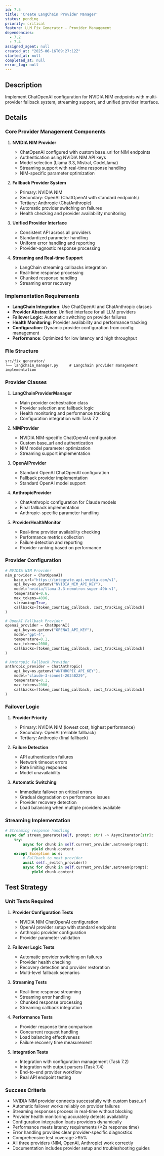 ```yaml
---
id: 7.5
title: 'Create LangChain Provider Manager'
status: pending
priority: critical
feature: LLM Fix Generator - Provider Management
dependencies:
  - 7.2
  - 7.4
assigned_agent: null
created_at: "2025-06-16T09:27:12Z"
started_at: null
completed_at: null
error_log: null
---
```


## Description

Implement ChatOpenAI configuration for NVIDIA NIM endpoints with multi-provider fallback system, streaming support, and unified provider interface.

## Details

### Core Provider Management Components

1. **NVIDIA NIM Provider**
   - ChatOpenAI configured with custom base_url for NIM endpoints
   - Authentication using NVIDIA NIM API keys
   - Model selection (Llama 3.3, Mistral, CodeLlama)
   - Streaming support with real-time response handling
   - NIM-specific parameter optimization

2. **Fallback Provider System**
   - Primary: NVIDIA NIM
   - Secondary: OpenAI (ChatOpenAI with standard endpoints)
   - Tertiary: Anthropic (ChatAnthropic)
   - Automatic provider switching on failures
   - Health checking and provider availability monitoring

3. **Unified Provider Interface**
   - Consistent API across all providers
   - Standardized parameter handling
   - Uniform error handling and reporting
   - Provider-agnostic response processing

4. **Streaming and Real-time Support**
   - LangChain streaming callbacks integration
   - Real-time response processing
   - Chunked response handling
   - Streaming error recovery

### Implementation Requirements

- **LangChain Integration**: Use ChatOpenAI and ChatAnthropic classes
- **Provider Abstraction**: Unified interface for all LLM providers
- **Failover Logic**: Automatic switching on provider failures
- **Health Monitoring**: Provider availability and performance tracking
- **Configuration**: Dynamic provider configuration from config management
- **Performance**: Optimized for low latency and high throughput

### File Structure

```
src/fix_generator/
└── langchain_manager.py     # LangChain provider management implementation
```

### Provider Classes

1. **LangChainProviderManager**
   - Main provider orchestration class
   - Provider selection and fallback logic
   - Health monitoring and performance tracking
   - Configuration integration with Task 7.2

2. **NIMProvider**
   - NVIDIA NIM-specific ChatOpenAI configuration
   - Custom base_url and authentication
   - NIM model parameter optimization
   - Streaming support implementation

3. **OpenAIProvider**
   - Standard OpenAI ChatOpenAI configuration
   - Fallback provider implementation
   - Standard OpenAI model support

4. **AnthropicProvider**
   - ChatAnthropic configuration for Claude models
   - Final fallback implementation
   - Anthropic-specific parameter handling

5. **ProviderHealthMonitor**
   - Real-time provider availability checking
   - Performance metrics collection
   - Failure detection and reporting
   - Provider ranking based on performance

### Provider Configuration

```python
# NVIDIA NIM Provider
nim_provider = ChatOpenAI(
    base_url="https://integrate.api.nvidia.com/v1",
    api_key=os.getenv("NVIDIA_NIM_API_KEY"),
    model="nvidia/llama-3.3-nemotron-super-49b-v1",
    temperature=0.6,
    max_tokens=4096,
    streaming=True,
    callbacks=[token_counting_callback, cost_tracking_callback]
)

# OpenAI Fallback Provider
openai_provider = ChatOpenAI(
    api_key=os.getenv("OPENAI_API_KEY"),
    model="gpt-4",
    temperature=0.1,
    max_tokens=2000,
    callbacks=[token_counting_callback, cost_tracking_callback]
)

# Anthropic Fallback Provider
anthropic_provider = ChatAnthropic(
    api_key=os.getenv("ANTHROPIC_API_KEY"),
    model="claude-3-sonnet-20240229",
    temperature=0.1,
    max_tokens=2000,
    callbacks=[token_counting_callback, cost_tracking_callback]
)
```

### Failover Logic

1. **Provider Priority**
   - Primary: NVIDIA NIM (lowest cost, highest performance)
   - Secondary: OpenAI (reliable fallback)
   - Tertiary: Anthropic (final fallback)

2. **Failure Detection**
   - API authentication failures
   - Network timeout errors
   - Rate limiting responses
   - Model unavailability

3. **Automatic Switching**
   - Immediate failover on critical errors
   - Gradual degradation on performance issues
   - Provider recovery detection
   - Load balancing when multiple providers available

### Streaming Implementation

```python
# Streaming response handling
async def stream_generate(self, prompt: str) -> AsyncIterator[str]:
    try:
        async for chunk in self.current_provider.astream(prompt):
            yield chunk.content
    except Exception as e:
        # Fallback to next provider
        await self._switch_provider()
        async for chunk in self.current_provider.astream(prompt):
            yield chunk.content
```

## Test Strategy

### Unit Tests Required

1. **Provider Configuration Tests**
   - NVIDIA NIM ChatOpenAI configuration
   - OpenAI provider setup with standard endpoints
   - Anthropic provider configuration
   - Provider parameter validation

2. **Failover Logic Tests**
   - Automatic provider switching on failures
   - Provider health checking
   - Recovery detection and provider restoration
   - Multi-level fallback scenarios

3. **Streaming Tests**
   - Real-time response streaming
   - Streaming error handling
   - Chunked response processing
   - Streaming callback integration

4. **Performance Tests**
   - Provider response time comparison
   - Concurrent request handling
   - Load balancing effectiveness
   - Failure recovery time measurement

5. **Integration Tests**
   - Integration with configuration management (Task 7.2)
   - Integration with output parsers (Task 7.4)
   - End-to-end provider workflow
   - Real API endpoint testing

### Success Criteria

- NVIDIA NIM provider connects successfully with custom base_url
- Automatic failover works reliably on provider failures
- Streaming responses process in real-time without blocking
- Provider health monitoring accurately detects availability
- Configuration integration loads providers dynamically
- Performance meets latency requirements (<2s response time)
- Error handling provides clear provider-specific diagnostics
- Comprehensive test coverage >95%
- All three providers (NIM, OpenAI, Anthropic) work correctly
- Documentation includes provider setup and troubleshooting guides 